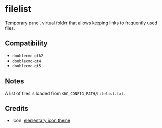 filelist
========
Temporary panel, virtual folder that allows keeping links to frequently used files.

## Compatibility
- `doublecmd-gtk2`
- `doublecmd-qt4`
- `doublecmd-qt5`

## Notes
A list of files is loaded from `$DC_CONFIG_PATH/filelist.txt`.

## Credits
- Icon: [elementary icon theme](https://github.com/elementary/icons/)
